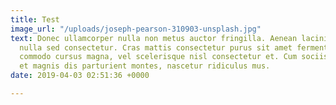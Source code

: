```yaml
---
title: Test
image_url: "/uploads/joseph-pearson-310903-unsplash.jpg"
text: Donec ullamcorper nulla non metus auctor fringilla. Aenean lacinia bibendum
  nulla sed consectetur. Cras mattis consectetur purus sit amet fermentum. Praesent
  commodo cursus magna, vel scelerisque nisl consectetur et. Cum sociis natoque penatibus
  et magnis dis parturient montes, nascetur ridiculus mus.
date: 2019-04-03 02:51:36 +0000

---
```

